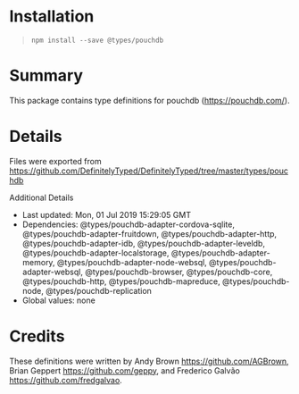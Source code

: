 # Installation
> `npm install --save @types/pouchdb`

# Summary
This package contains type definitions for pouchdb (https://pouchdb.com/).

# Details
Files were exported from https://github.com/DefinitelyTyped/DefinitelyTyped/tree/master/types/pouchdb

Additional Details
 * Last updated: Mon, 01 Jul 2019 15:29:05 GMT
 * Dependencies: @types/pouchdb-adapter-cordova-sqlite, @types/pouchdb-adapter-fruitdown, @types/pouchdb-adapter-http, @types/pouchdb-adapter-idb, @types/pouchdb-adapter-leveldb, @types/pouchdb-adapter-localstorage, @types/pouchdb-adapter-memory, @types/pouchdb-adapter-node-websql, @types/pouchdb-adapter-websql, @types/pouchdb-browser, @types/pouchdb-core, @types/pouchdb-http, @types/pouchdb-mapreduce, @types/pouchdb-node, @types/pouchdb-replication
 * Global values: none

# Credits
These definitions were written by Andy Brown <https://github.com/AGBrown>, Brian Geppert <https://github.com/geppy>, and Frederico Galvão <https://github.com/fredgalvao>.
